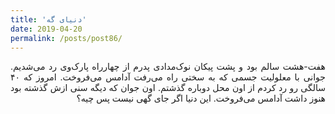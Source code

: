 ```yaml
---
title: 'دنیای گه'
date: 2019-04-20
permalink: /posts/post86/
---
```

<div align="justify" dir="rtl">

هفت-هشت سالم بود و پشت پیکان نوک‌مدادی پدرم از چهارراه پارک‌وی رد می‌شدیم. جوانی با معلولیت جسمی که به سختی راه می‌رفت آدامس می‌فروخت. امروز که ۴۰ سالگی رو رد کردم از اون محل دوباره گذشتم. اون جوان که دیگه سنی ازش گذشته بود هنوز داشت آدامس می‌فروخت. این دنیا اگر جای گهی نیست پس چیه؟

</div>
